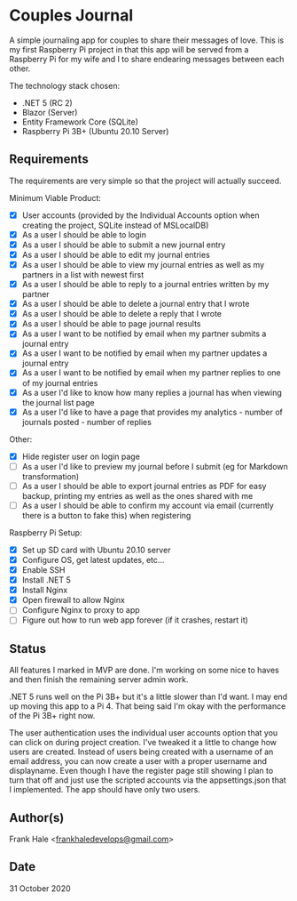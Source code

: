 # Couples Journal

A simple journaling app for couples to share their messages of love. This is my
first Raspberry Pi project in that this app will be served from a Raspberry Pi
for my wife and I to share endearing messages between each other.

The technology stack chosen:

- .NET 5 (RC 2)
- Blazor (Server)
- Entity Framework Core (SQLite)
- Raspberry Pi 3B+ (Ubuntu 20.10 Server)

## Requirements

The requirements are very simple so that the project will actually succeed.

Minimum Viable Product:

- [x] User accounts (provided by the Individual Accounts option when creating
      the project, SQLite instead of MSLocalDB)
- [x] As a user I should be able to login
- [x] As a user I should be able to submit a new journal entry
- [x] As a user I should be able to edit my journal entries
- [x] As a user I should be able to view my journal entries as well as my
      partners in a list with newest first
- [x] As a user I should be able to reply to a journal entries written by my 
      partner
- [x] As a user I should be able to delete a journal entry that I wrote
- [x] As a user I should be able to delete a reply that I wrote
- [x] As a user I should be able to page journal results
- [x] As a user I want to be notified by email when my partner submits a 
      journal entry
- [x] As a user I want to be notified by email when my partner updates a 
      journal entry
- [x] As a user I want to be notified by email when my partner replies to one 
      of my journal entries
- [x] As a user I'd like to know how many replies a journal has when viewing 
      the journal list page
- [x] As a user I'd like to have a page that provides my analytics 
        - number of journals posted
        - number of replies

Other:

- [x] Hide register user on login page
- [ ] As a user I'd like to preview my journal before I submit (eg for 
      Markdown transformation)
- [ ] As a user I should be able to export journal entries as PDF for easy 
      backup, printing my entries as well as the ones shared with me
- [ ] As a user I should be able to confirm my account via email (currently 
      there is a button to fake this) when registering

Raspberry Pi Setup:

- [x] Set up SD card with Ubuntu 20.10 server
- [x] Configure OS, get latest updates, etc...
- [x] Enable SSH
- [x] Install .NET 5
- [x] Install Nginx
- [x] Open firewall to allow Nginx
- [ ] Configure Nginx to proxy to app
- [ ] Figure out how to run web app forever (if it crashes, restart it)

## Status

All features I marked in MVP are done. I'm working on some nice to haves and 
then finish the remaining server admin work.

.NET 5 runs well on the Pi 3B+ but it's a little slower than I'd want. I may 
end up moving this app to a Pi 4. That being said I'm okay with the performance 
of the Pi 3B+ right now.

The user authentication uses the individual user accounts option that you can
click on during project creation. I've tweaked it a little to change how users
are created. Instead of users being created with a username of an email 
address, you can now create a user with a proper username and displayname. Even
though I have the register page still showing I plan to turn that off and just
use the scripted accounts via the appsettings.json that I implemented. The app
should have only two users.

## Author(s)

Frank Hale &lt;frankhaledevelops@gmail.com&gt;

## Date

31 October 2020

